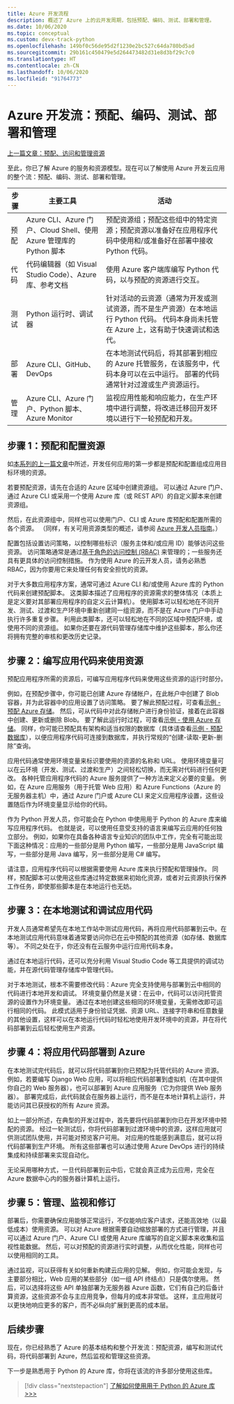 ```yaml
---
title: Azure 开发流程
description: 概述了 Azure 上的云开发周期，包括预配、编码、测试、部署和管理。
ms.date: 10/06/2020
ms.topic: conceptual
ms.custom: devx-track-python
ms.openlocfilehash: 149bf0c56de95d2f1230e2bc527c64da780bd5ad
ms.sourcegitcommit: 29b161c450479e5d264473482d31e8d3bf29c7c0
ms.translationtype: HT
ms.contentlocale: zh-CN
ms.lasthandoff: 10/06/2020
ms.locfileid: "91764773"
---
```

# <a name="the-azure-development-flow-provision-code-test-deploy-and-manage"></a>Azure 开发流：预配、编码、测试、部署和管理

[上一篇文章：预配、访问和管理资源](cloud-development-provisioning.md)

至此，你已了解 Azure 的服务和资源模型。现在可以了解使用 Azure 开发云应用的整个流：预配、编码、测试、部署和管理。

| 步骤 | 主要工具 | 活动 |
| --- | --- | --- |
| 预配 | Azure CLI、Azure 门户、Cloud Shell、使用 Azure 管理库的 Python 脚本 | 预配资源组；预配这些组中的特定资源；预配资源以准备好在应用程序代码中使用和/或准备好在部署中接收 Python 代码。 |
| 代码 | 代码编辑器（如 Visual Studio Code）、Azure 库、参考文档 | 使用 Azure 客户端库编写 Python 代码，以与预配的资源进行交互。 |
| 测试 | Python 运行时、调试器 | 针对活动的云资源（通常为开发或测试资源，而不是生产资源）在本地运行 Python 代码。 代码本身尚未托管在 Azure 上，这有助于快速调试和迭代。 |
| 部署 | Azure CLI、GitHub、DevOps | 在本地测试代码后，将其部署到相应的 Azure 托管服务，在该服务中，代码本身可以在云中运行。 部署的代码通常针对过渡或生产资源运行。 |
| 管理 | Azure CLI、Azure 门户、Python 脚本、Azure Monitor | 监视应用性能和响应能力，在生产环境中进行调整，将改进迁移回开发环境以进行下一轮预配和开发。 |

## <a name="step-1-provision-and-configure-resources"></a>步骤 1：预配和配置资源

如[本系列的上一篇文章](cloud-development-provisioning.md)中所述，开发任何应用的第一步都是预配和配置组成应用目标环境的资源。

若要预配资源，请先在合适的 Azure 区域中创建资源组。 可以通过 Azure 门户、通过 Azure CLI 或采用一个使用 Azure 库（或 REST API）的自定义脚本来创建资源组。

然后，在此资源组中，同样也可以使用门户、CLI 或 Azure 库预配和配置所需的各个资源。 （同样，有关可用资源类型的概述，请参阅 [Azure 开发人员指南](/azure/guides/developer/azure-developer-guide)。）

配置包括设置访问策略，以控制哪些标识（服务主体和/或应用 ID）能够访问这些资源。 访问策略通常是通过[基于角色的访问控制 (RBAC)](/azure/role-based-access-control/overview) 来管理的；一些服务还具有更具体的访问控制措施。 作为使用 Azure 的云开发人员，请务必熟悉 RBAC，因为你要用它来处理任何有安全担忧的资源。

对于大多数应用程序方案，通常可通过 Azure CLI 和/或使用 Azure 库的 Python 代码来创建预配脚本。 这类脚本描述了应用程序的资源需求的整体情况（本质上是定义要对其部署应用程序的自定义云计算机）。 使用脚本可以轻松地在不同开发、测试、过渡和生产环境中重新创建同一组资源，而不是在 Azure 门户中手动执行许多重复步骤。 利用此类脚本，还可以轻松地在不同的区域中预配环境，或使用不同的资源组。 如果你还要在源代码管理存储库中维护这些脚本，那么你还将拥有完整的审核和更改历史记录。

## <a name="step-2-write-your-app-code-to-use-resources"></a>步骤 2：编写应用代码来使用资源

预配应用程序所需的资源后，可编写应用程序代码来使用这些资源的运行时部分。

例如，在预配步骤中，你可能已创建 Azure 存储帐户，在此帐户中创建了 Blob 容器，并为此容器中的应用设置了访问策略。 要了解此预配过程，可查看[示例 - 预配 Azure 存储](azure-sdk-example-storage.md)。 然后，可从代码中对此存储帐户进行身份验证，接着在此容器中创建、更新或删除 Blob。 要了解此运行时过程，可查看[示例 - 使用 Azure 存储](azure-sdk-example-storage.md)。 同样，你可能已预配具有架构和适当权限的数据库（具体请查看[示例 - 预配数据库](azure-sdk-example-database.md)），以便应用程序代码可连接到数据库，并执行常规的“创建-读取-更新-删除”查询。

应用代码通常使用环境变量来标识要使用的资源的名称和 URL。 使用环境变量可以在云环境（开发、测试、过渡和生产）之间轻松切换，而无需对代码进行任何更改。 各种托管应用程序代码的 Azure 服务提供了一种方法来定义必要的变量。 例如，在 Azure 应用服务（用于托管 Web 应用）和 Azure Functions（Azure 的无服务器主机）中，通过 Azure 门户或 Azure CLI 来定义应用程序设置，这些设置随后作为环境变量显示给你的代码。

作为 Python 开发人员，你可能会在 Python 中使用用于 Python 的 Azure 库来编写应用程序代码。 也就是说，可以使用任意受支持的语言来编写云应用的任何独立部分。 例如，如果你在具备各种语言专业知识的团队中工作，完全有可能出现下面这种情况：应用的一些部分是用 Python 编写，一些部分是用 JavaScript 编写，一些部分是用 Java 编写，另一些部分是用 C# 编写。

请注意，应用程序代码可以根据需要使用 Azure 库来执行预配和管理操作。 同样，预配脚本可以使用这些库通过特定数据来初始化资源，或者对云资源执行保养工作任务，即使那些脚本是在本地运行也无妨。

## <a name="step-3-test-and-debug-your-app-code-locally"></a>步骤 3：在本地测试和调试应用代码

开发人员通常希望先在本地工作站中测试应用代码，再将应用代码部署到云中。在本地测试应用代码意味着通常要访问你已在云中预配的其他资源（如存储、数据库等）。 不同之处在于，你还没有在云服务中运行应用代码本身。

通过在本地运行代码，还可以充分利用 Visual Studio Code 等工具提供的调试功能，并在源代码管理存储库中管理代码。

对于本地测试，根本不需要修改代码：Azure 完全支持使用与部署到云中相同的代码进行本地开发和调试。 环境变量仍然是关键：在云中，代码可以访问托管资源的设置作为环境变量。 通过在本地创建这些相同的环境变量，无需修改即可运行相同的代码。 此模式适用于身份验证凭据、资源 URL、连接字符串和任意数量的其他设置，这样可以在本地运行代码时轻松地使用开发环境中的资源，并在将代码部署到云后轻松使用生产资源。

## <a name="step-4-deploy-your-app-code-to-azure"></a>步骤 4：将应用代码部署到 Azure

在本地测试完代码后，就可以将代码部署到你已预配为托管代码的 Azure 资源。 例如，若要编写 Django Web 应用，可以将相应代码部署到虚拟机（在其中提供你自己的 Web 服务器），也可以部署到 Azure 应用服务（它为你提供 Web 服务器）。 部署完成后，此代码就会在服务器上运行，而不是在本地计算机上运行，并能访问其已获授权的所有 Azure 资源。

如上一部分所述，在典型的开发过程中，首先要将代码部署到你已在开发环境中预配的资源。 经过一轮测试后，你将代码部署到过渡环境中的资源，这样应用就可供测试团队使用，并可能对预览客户可用。 对应用的性能感到满意后，就可以将代码部署到生产环境。 所有这些部署也可以通过使用 Azure DevOps 进行的持续集成和持续部署来实现自动化。

无论采用哪种方式，一旦代码部署到云中后，它就会真正成为云应用，完全在 Azure 数据中心内的服务器计算机上运行。

## <a name="step-5-manage-monitor-and-revise"></a>步骤 5：管理、监视和修订

部署后，你需要确保应用能够正常运行，不仅能响应客户请求，还能高效地（以最低成本）使用资源。 可以对 Azure 根据需要自动缩放部署的方式进行管理，并且可以通过 Azure 门户、Azure CLI 或使用 Azure 库编写的自定义脚本来收集和监视性能数据。 然后，可以对预配的资源进行实时调整，从而优化性能，同样也可以使用相同的工具。

通过监视，可以获得有关如何重新构建云应用的见解。 例如，你可能会发现，与主要部分相比，Web 应用的某些部分（如一组 API 终结点）只是偶尔使用。 然后，可以选择将这些 API 单独部署为无服务器 Azure 函数，它们有自己的后备计算资源，这些资源不会与主应用竞争，但每月的成本非常低。 这样，主应用就可以更快地响应更多的客户，而不必纵向扩展到更高的成本层。

## <a name="next-steps"></a>后续步骤

现在，你已经熟悉了 Azure 的基本结构和整个开发流：预配资源，编写和测试代码，将代码部署到 Azure，然后监视和管理这些资源。

下一步是熟悉用于 Python 的 Azure 库，你将在该流的许多部分使用这些库。

> [!div class="nextstepaction"]
> [了解如何使用用于 Python 的 Azure 库 >>>](azure-sdk-overview.md)

